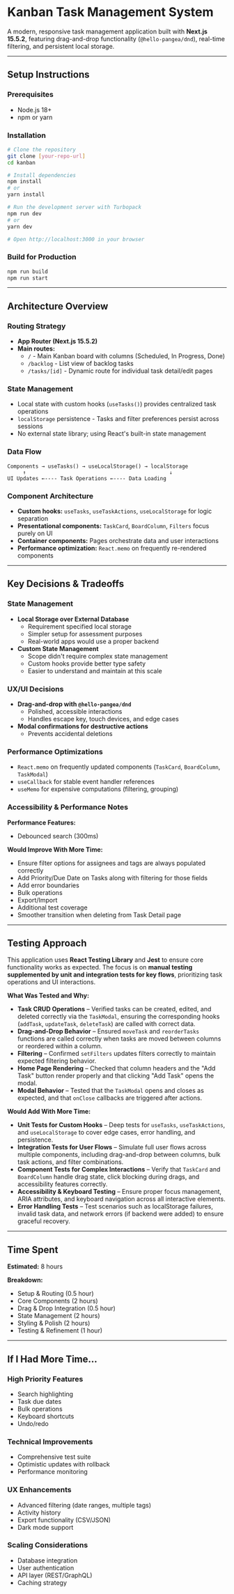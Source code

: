 # Kanban Task Management System

A modern, responsive task management application built with **Next.js 15.5.2**, featuring drag-and-drop functionality (`@hello-pangea/dnd`), real-time filtering, and persistent local storage.

---

## Setup Instructions

### Prerequisites

- Node.js 18+
- npm or yarn

### Installation

```bash
# Clone the repository
git clone [your-repo-url]
cd kanban

# Install dependencies
npm install
# or
yarn install

# Run the development server with Turbopack
npm run dev
# or
yarn dev

# Open http://localhost:3000 in your browser
```

### Build for Production

```bash
npm run build
npm run start
```

---

## Architecture Overview

### Routing Strategy

- **App Router (Next.js 15.5.2)**
- **Main routes:**
  - `/` - Main Kanban board with columns (Scheduled, In Progress, Done)
  - `/backlog` - List view of backlog tasks
  - `/tasks/[id]` - Dynamic route for individual task detail/edit pages

### State Management

- Local state with custom hooks (`useTasks()`) provides centralized task operations
- `localStorage` persistence - Tasks and filter preferences persist across sessions
- No external state library; using React's built-in state management

### Data Flow

```
Components → useTasks() → useLocalStorage() → localStorage
     ↑                                              ↓
UI Updates ←---- Task Operations ←---- Data Loading
```

### Component Architecture

- **Custom hooks:** `useTasks`, `useTaskActions`, `useLocalStorage` for logic separation
- **Presentational components:** `TaskCard`, `BoardColumn`, `Filters` focus purely on UI
- **Container components:** Pages orchestrate data and user interactions
- **Performance optimization:** `React.memo` on frequently re-rendered components

---

## Key Decisions & Tradeoffs

### State Management

- **Local Storage over External Database**
  - Requirement specified local storage
  - Simpler setup for assessment purposes
  - Real-world apps would use a proper backend
- **Custom State Management**
  - Scope didn't require complex state management
  - Custom hooks provide better type safety
  - Easier to understand and maintain at this scale

### UX/UI Decisions

- **Drag-and-drop with `@hello-pangea/dnd`**
  - Polished, accessible interactions
  - Handles escape key, touch devices, and edge cases
- **Modal confirmations for destructive actions**
  - Prevents accidental deletions

### Performance Optimizations

- `React.memo` on frequently updated components (`TaskCard`, `BoardColumn`, `TaskModal`)
- `useCallback` for stable event handler references
- `useMemo` for expensive computations (filtering, grouping)

### Accessibility & Performance Notes

**Performance Features:**

- Debounced search (300ms)

**Would Improve With More Time:**

- Ensure filter options for assignees and tags are always populated correctly
- Add Priority/Due Date on Tasks along with filtering for those fields
- Add error boundaries
- Bulk operations
- Export/Import
- Additional test coverage
- Smoother transition when deleting from Task Detail page

---

## Testing Approach

This application uses **React Testing Library** and **Jest** to ensure core functionality works as expected. The focus is on **manual testing supplemented by unit and integration tests for key flows**, prioritizing task operations and UI interactions.

**What Was Tested and Why:**

- **Task CRUD Operations** – Verified tasks can be created, edited, and deleted correctly via the `TaskModal`, ensuring the corresponding hooks (`addTask`, `updateTask`, `deleteTask`) are called with correct data.
- **Drag-and-Drop Behavior** – Ensured `moveTask` and `reorderTasks` functions are called correctly when tasks are moved between columns or reordered within a column.
- **Filtering** – Confirmed `setFilters` updates filters correctly to maintain expected filtering behavior.
- **Home Page Rendering** – Checked that column headers and the "Add Task" button render properly and that clicking "Add Task" opens the modal.
- **Modal Behavior** – Tested that the `TaskModal` opens and closes as expected, and that `onClose` callbacks are triggered after actions.

**Would Add With More Time:**

- **Unit Tests for Custom Hooks** – Deep tests for `useTasks`, `useTaskActions`, and `useLocalStorage` to cover edge cases, error handling, and persistence.
- **Integration Tests for User Flows** – Simulate full user flows across multiple components, including drag-and-drop between columns, bulk task actions, and filter combinations.
- **Component Tests for Complex Interactions** – Verify that `TaskCard` and `BoardColumn` handle drag state, click blocking during drags, and accessibility features correctly.
- **Accessibility & Keyboard Testing** – Ensure proper focus management, ARIA attributes, and keyboard navigation across all interactive elements.
- **Error Handling Tests** – Test scenarios such as localStorage failures, invalid task data, and network errors (if backend were added) to ensure graceful recovery.

---

## Time Spent

**Estimated:** 8 hours

**Breakdown:**

- Setup & Routing (0.5 hour)
- Core Components (2 hours)
- Drag & Drop Integration (0.5 hour)
- State Management (2 hours)
- Styling & Polish (2 hours)
- Testing & Refinement (1 hour)

---

## If I Had More Time…

### High Priority Features

- Search highlighting
- Task due dates
- Bulk operations
- Keyboard shortcuts
- Undo/redo

### Technical Improvements

- Comprehensive test suite
- Optimistic updates with rollback
- Performance monitoring

### UX Enhancements

- Advanced filtering (date ranges, multiple tags)
- Activity history
- Export functionality (CSV/JSON)
- Dark mode support

### Scaling Considerations

- Database integration
- User authentication
- API layer (REST/GraphQL)
- Caching strategy
